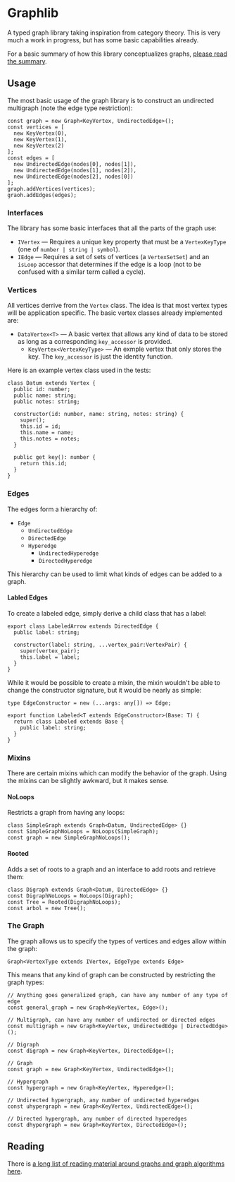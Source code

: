 # Graphlib

A typed graph library taking inspiration from category theory. This is very much
a work in progress, but has some basic capabilities already.

For a basic summary of how this library conceptualizes graphs, [please read the summary](docs/summary.md).

## Usage

The most basic usage of the graph library is to construct an undirected
multigraph (note the edge type restriction):

```
const graph = new Graph<KeyVertex, UndirectedEdge>();
const vertices = [
  new KeyVertex(0),
  new KeyVertex(1),
  new KeyVertex(2)
];
const edges = [
  new UndirectedEdge(nodes[0], nodes[1]),
  new UndirectedEdge(nodes[1], nodes[2]),
  new UndirectedEdge(nodes[2], nodes[0])
];
graph.addVertices(vertices);
graoh.addEdges(edges);
```

### Interfaces

The library has some basic interfaces that all the parts of the graph use:

* `IVertex` &mdash; Requires a unique key property that must be a `VertexKeyType`
(one of `number | string | symbol`).
* `IEdge` &mdash; Requires a set of sets of vertices (a `VertexSetSet`) and an
`isLoop` accessor that determines if the edge is a loop (not to be confused with
a similar term called a cycle).

### Vertices

All vertices derrive from the `Vertex` class. The idea is that most vertex types
will be application specific. The basic vertex classes already implemented are:

* `DataVertex<T>` &mdash; A basic vertex that allows any kind of data to be stored
as long as a corresponding `key_accessor` is provided.
  * `KeyVertex<VertexKeyType>` &mdash; An exmple vertex that only stores the key.
  The `key_accessor` is just the identity function.

Here is an example vertex class used in the tests:

```
class Datum extends Vertex {
  public id: number;
  public name: string;
  public notes: string;

  constructor(id: number, name: string, notes: string) {
    super();
    this.id = id;
    this.name = name;
    this.notes = notes;
  }

  public get key(): number {
    return this.id;
  }
}
```

### Edges

The edges form a hierarchy of:

* `Edge`
  * `UndirectedEdge`
  * `DirectedEdge`
  * `Hyperedge`
    * `UndirectedHyperedge`
    * `DirectedHyperedge`

This hierarchy can be used to limit what kinds of edges can be added to a graph.

#### Labled Edges

To create a labeled edge, simply derive a child class that has a label:

```
export class LabeledArrow extends DirectedEdge {
  public label: string;

  constructor(label: string, ...vertex_pair:VertexPair) {
    super(vertex_pair);
    this.label = label;
  }
}
```

While it would be possible to create a mixin, the mixin wouldn't be able to change
the constructor signature, but it would be nearly as simple:

```
type EdgeConstructor = new (...args: any[]) => Edge;

export function Labeled<T extends EdgeConstructor>(Base: T) {
  return class Labeled extends Base {
    public label: string;
  }
}
```

### Mixins

There are certain mixins which can modify the behavior of the graph. Using the
mixins can be slightly awkward, but it makes sense.

#### NoLoops

Restricts a graph from having any loops:

```
class SimpleGraph extends Graph<Datum, UndirectedEdge> {}
const SimpleGraphNoLoops = NoLoops(SimpleGraph);
const graph = new SimpleGraphNoLoops();
```

#### Rooted

Adds a set of roots to a graph and an interface to add roots and retrieve them:

```
class Digraph extends Graph<Datum, DirectedEdge> {}
const DigraphNoLoops = NoLoops(Digraph);
const Tree = Rooted(DigraphNoLoops);
const arbol = new Tree();
```

### The Graph

The graph allows us to specify the types of vertices and edges allow within the
graph:

```
Graph<VertexType extends IVertex, EdgeType extends Edge>
```

This means that any kind of graph can be constructed by restricting the graph
types:

```
// Anything goes generalized graph, can have any number of any type of edge
const general_graph = new Graph<KeyVertex, Edge>();

// Multigraph, can have any number of undirected or directed edges
const multigraph = new Graph<KeyVertex, UndirectedEdge | DirectedEdge>();

// Digraph
const digraph = new Graph<KeyVertex, DirectedEdge>();

// Graph
const graph = new Graph<KeyVertex, UndirectedEdge>();

// Hypergraph
const hypergraph = new Graph<KeyVertex, Hyperedge>();

// Undirected hypergraph, any number of undirected hyperedges
const uhypergraph = new Graph<KeyVertex, UndirectedEdge>();

// Directed hypergraph, any number of directed hyperedges
const dhypergraph = new Graph<KeyVertex, DirectedEdge>();
```

## Reading

There is [a long list of reading material around graphs and graph algorithms here](docs/reading.md).